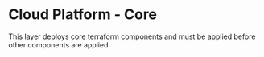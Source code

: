 # Cloud Platform - Core

This layer deploys core terraform components and must be applied before other components are applied.

